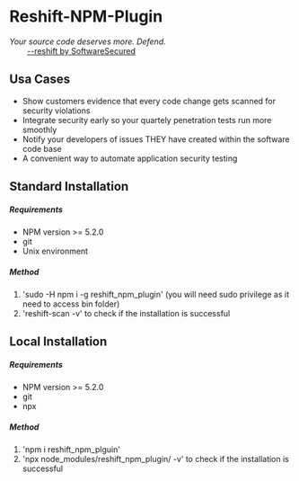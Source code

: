 # Reshift-NPM-Plugin
*Your source code deserves more. Defend.*<br/>
 &nbsp;&nbsp;&nbsp;&nbsp;&nbsp;&nbsp;&nbsp;&nbsp;[--reshift by SoftwareSecured](https://www.softwaresecured.com/reshift/ "Reshift's Homepage")

## Usa Cases
* Show customers evidence that every code change gets scanned for security violations
* Integrate security early so your quartely penetration tests run more smoothly
* Notify your developers of issues THEY have created within the software code base
* A convenient way to automate application security testing

## Standard Installation
##### Requirements
* NPM version >= 5.2.0
* git
* Unix environment
##### Method
1. 'sudo -H npm i -g reshift_npm_plugin' (you will need sudo privilege as it need to access bin folder)
2. 'reshift-scan -v' to check if the installation is successful


## Local Installation
##### Requirements
* NPM version >= 5.2.0
* git
* npx
##### Method
1. 'npm i reshift_npm_plguin'
2. 'npx node_modules/reshift_npm_plugin/ -v' to check if the installation is successful